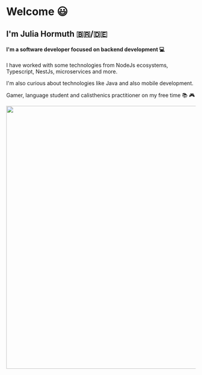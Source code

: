 # Welcome :smiley:

## I'm Julia Hormuth :brazil:/:de:

#### I'm a software developer focused on backend development :computer:

I have worked with some technologies from NodeJs ecosystems, Typescript, NestJs, microservices and more.

I'm also curious about technologies like Java and also mobile development.

Gamer, language student and calisthenics practitioner on my free time :books: :video_game:

<p align="center">
  <img src="https://c.tenor.com/OVhjxWihQwQAAAAC/darth-vader-dark-side.gif" width="700">
</p>
